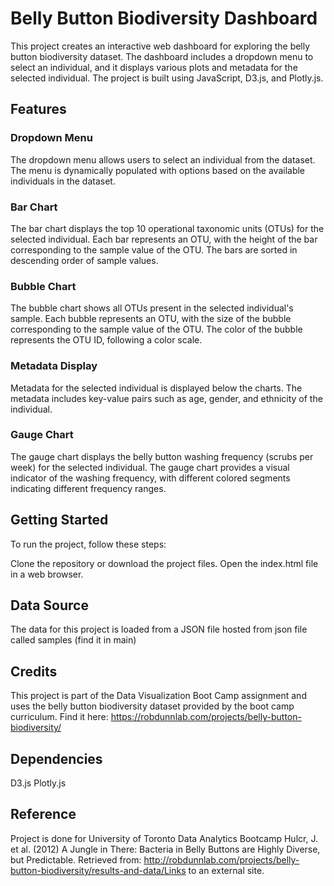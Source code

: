 # Belly Button Biodiversity Dashboard
This project creates an interactive web dashboard for exploring the belly button biodiversity dataset. The dashboard includes a dropdown menu to select an individual, and it displays various plots and metadata for the selected individual. The project is built using JavaScript, D3.js, and Plotly.js.

## Features

### Dropdown Menu

The dropdown menu allows users to select an individual from the dataset.
The menu is dynamically populated with options based on the available individuals in the dataset.

### Bar Chart
The bar chart displays the top 10 operational taxonomic units (OTUs) for the selected individual.
Each bar represents an OTU, with the height of the bar corresponding to the sample value of the OTU.
The bars are sorted in descending order of sample values.

### Bubble Chart

The bubble chart shows all OTUs present in the selected individual's sample.
Each bubble represents an OTU, with the size of the bubble corresponding to the sample value of the OTU.
The color of the bubble represents the OTU ID, following a color scale.

### Metadata Display

Metadata for the selected individual is displayed below the charts.
The metadata includes key-value pairs such as age, gender, and ethnicity of the individual.

### Gauge Chart
The gauge chart displays the belly button washing frequency (scrubs per week) for the selected individual.
The gauge chart provides a visual indicator of the washing frequency, with different colored segments indicating different frequency ranges.


## Getting Started

To run the project, follow these steps:

Clone the repository or download the project files.
Open the index.html file in a web browser.

## Data Source
The data for this project is loaded from a JSON file hosted from json file called samples (find it in main)

## Credits

This project is part of the Data Visualization Boot Camp assignment and uses the belly button biodiversity dataset provided by the boot camp curriculum.
Find it here: https://robdunnlab.com/projects/belly-button-biodiversity/

## Dependencies

D3.js
Plotly.js

## Reference
Project is done for University of Toronto Data Analytics Bootcamp
Hulcr, J. et al. (2012) A Jungle in There: Bacteria in Belly Buttons are Highly Diverse, but Predictable. Retrieved from: http://robdunnlab.com/projects/belly-button-biodiversity/results-and-data/Links to an external site.
